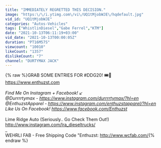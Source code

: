 ```yaml
---
title: "IMMEDIATELY REGRETTED THIS DECISION."
image: "https:\/\/i.ytimg.com\/vi\/UQ1tMjobWJE\/hqdefault.jpg"
vid_id: "UQ1tMjobWJE"
categories: "Autos-Vehicles"
tags: ["WhistlinDiesel","Gabe Ferrel","KTM"]
date: "2021-10-13T06:11:19+03:00"
vid_date: "2021-10-13T00:00:05Z"
duration: "PT16M57S"
viewcount: "10010"
likeCount: "1357"
dislikeCount: "7"
channel: "DURTYMAX JACK"
---
```

{% raw %}GRAB SOME ENTRIES FOR #DDG20!  🎟🥇  <br /><a rel="nofollow" target="blank" href="https://www.enthuzst.com">https://www.enthuzst.com</a><br />_<br />Find Me On Instagram + Facebook! ↙️<br />@Durrrrtymax - <a rel="nofollow" target="blank" href="https://www.instagram.com/durrrrtymax/?hl=en">https://www.instagram.com/durrrrtymax/?hl=en</a><br />@EnthuzstApparel - <a rel="nofollow" target="blank" href="https://www.instagram.com/enthuzstapparel/?hl=en">https://www.instagram.com/enthuzstapparel/?hl=en</a><br />Like Us On Facebook! <a rel="nofollow" target="blank" href="https://www.facebook.com/Enthuzst">https://www.facebook.com/Enthuzst</a><br />_<br />Lime Ridge Auto (Seriously.. Go Check Them Out!)<br /><a rel="nofollow" target="blank" href="http://www.instagram.com/lra_dieseltrucks/">http://www.instagram.com/lra_dieseltrucks/</a><br />_<br />WEHRLI FAB - Free Shipping Code &quot;Enthuzst: <a rel="nofollow" target="blank" href="http://www.wcfab.com/">http://www.wcfab.com/</a>{% endraw %}

